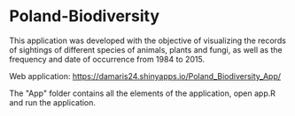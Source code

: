 # Poland-Biodiversity

This application was developed with the objective of visualizing the records of sightings of different species of animals, plants and fungi, as well as the frequency and date of occurrence from 1984 to 2015.

Web application: https://damaris24.shinyapps.io/Poland_Biodiversity_App/

The "App" folder contains all the elements of the application, open app.R and run the application.
